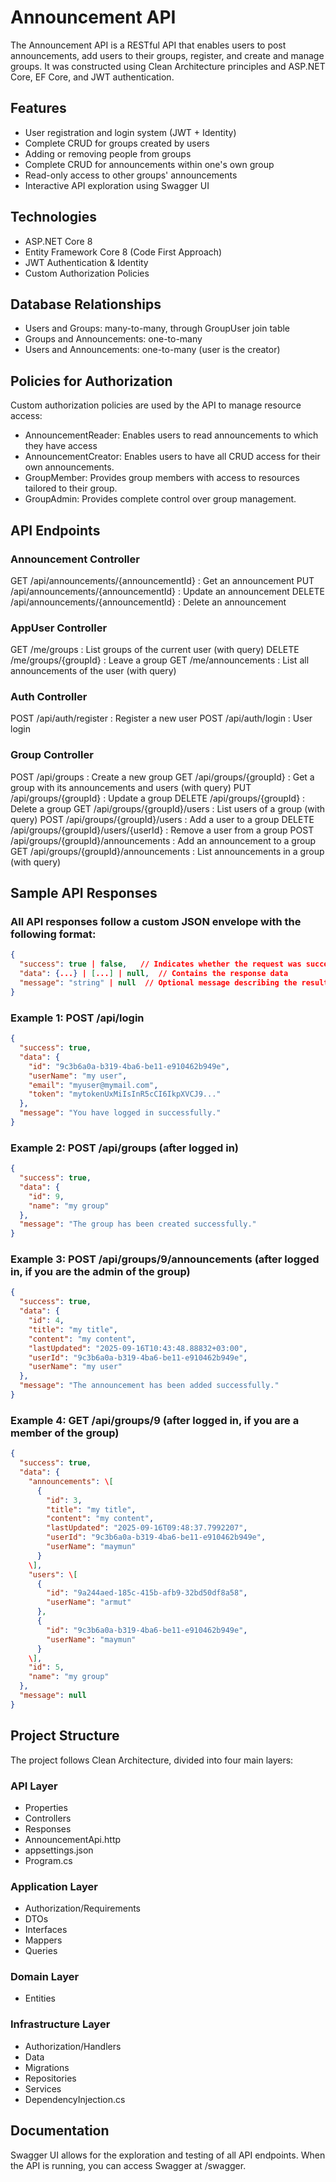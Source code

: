 # Announcement API

The Announcement API is a RESTful API that enables users to post announcements, add users to their groups, register, and create and manage groups. It was constructed using Clean Architecture principles and ASP.NET Core, EF Core, and JWT authentication.

## Features
- User registration and login system (JWT + Identity)
- Complete CRUD for groups created by users
- Adding or removing people from groups
- Complete CRUD for announcements within one's own group
- Read-only access to other groups' announcements
- Interactive API exploration using Swagger UI

## Technologies
- ASP.NET Core 8
- Entity Framework Core 8 (Code First Approach)
- JWT Authentication & Identity
- Custom Authorization Policies
  
## Database Relationships
- Users and Groups: many-to-many, through GroupUser join table
- Groups and Announcements: one-to-many
- Users and Announcements: one-to-many (user is the creator)

## Policies for Authorization
Custom authorization policies are used by the API to manage resource access:
- AnnouncementReader: Enables users to read announcements to which they have access
- AnnouncementCreator: Enables users to have all CRUD access for their own announcements.
- GroupMember: Provides group members with access to resources tailored to their group.
- GroupAdmin: Provides complete control over group management.

## API Endpoints
### Announcement Controller
GET /api/announcements/{announcementId} : Get an announcement
PUT /api/announcements/{announcementId} : Update an announcement
DELETE /api/announcements/{announcementId} : Delete an announcement

### AppUser Controller
GET /me/groups : List groups of the current user (with query)
DELETE /me/groups/{groupId} : Leave a group
GET /me/announcements : List all announcements of the user (with query)

### Auth Controller
POST /api/auth/register : Register a new user
POST /api/auth/login : User login

### Group Controller
POST /api/groups : Create a new group
GET /api/groups/{groupId} : Get a group with its announcements and users (with query)
PUT /api/groups/{groupId} : Update a group
DELETE /api/groups/{groupId} : Delete a group
GET /api/groups/{groupId}/users : List users of a group (with query)
POST /api/groups/{groupId}/users : Add a user to a group
DELETE /api/groups/{groupId}/users/{userId} : Remove a user from a group
POST /api/groups/{groupId}/announcements : Add an announcement to a group
GET /api/groups/{groupId}/announcements : List announcements in a group (with query)

## Sample API Responses
### All API responses follow a custom JSON envelope with the following format:
```json
{
  "success": true | false,   // Indicates whether the request was successful
  "data": {...} | [...] | null,  // Contains the response data
  "message": "string" | null  // Optional message describing the result
}
```
### Example 1: POST /api/login
```json
{
  "success": true,
  "data": {
    "id": "9c3b6a0a-b319-4ba6-be11-e910462b949e",
    "userName": "my user",
    "email": "myuser@mymail.com",
    "token": "mytokenUxMiIsInR5cCI6IkpXVCJ9..."
  },
  "message": "You have logged in successfully."
}
```
### Example 2: POST /api/groups (after logged in)
```json
{
  "success": true,
  "data": { 
    "id": 9,
    "name": "my group"
  }, 
  "message": "The group has been created successfully."
}
```
### Example 3: POST /api/groups/9/announcements (after logged in, if you are the admin of the group)
```json
{
  "success": true,
  "data": {
    "id": 4,
    "title": "my title",
    "content": "my content",
    "lastUpdated": "2025-09-16T10:43:48.88832+03:00",
    "userId": "9c3b6a0a-b319-4ba6-be11-e910462b949e",
    "userName": "my user"
  },
  "message": "The announcement has been added successfully."
}
```
### Example 4: GET /api/groups/9 (after logged in, if you are a member of the group)
```json
{
  "success": true,
  "data": {
    "announcements": \[
      {
        "id": 3,
        "title": "my title",
        "content": "my content",
        "lastUpdated": "2025-09-16T09:48:37.7992207",
        "userId": "9c3b6a0a-b319-4ba6-be11-e910462b949e",
        "userName": "maymun"
      }
    \],
    "users": \[
      {
        "id": "9a244aed-185c-415b-afb9-32bd50df8a58",
        "userName": "armut"
      },
      {
        "id": "9c3b6a0a-b319-4ba6-be11-e910462b949e",
        "userName": "maymun"
      }
    \],
    "id": 5,
    "name": "my group"
  },
  "message": null
}
```

## Project Structure
The project follows Clean Architecture, divided into four main layers:
### API Layer
- Properties
- Controllers
- Responses
- AnnouncementApi.http
- appsettings.json
- Program.cs
### Application Layer
- Authorization/Requirements
- DTOs
- Interfaces
- Mappers
- Queries
### Domain Layer
- Entities
### Infrastructure Layer
- Authorization/Handlers
- Data
- Migrations
- Repositories
- Services
- DependencyInjection.cs

## Documentation
Swagger UI allows for the exploration and testing of all API endpoints. When the API is running, you can access Swagger at /swagger. 
